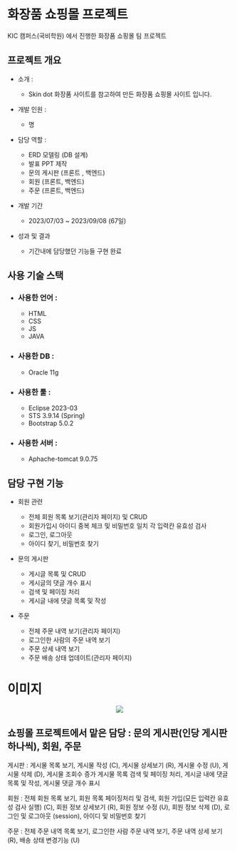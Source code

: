 # 화장품 쇼핑몰 프로젝트
KIC 캠퍼스(국비학원) 에서 진행한 화장품 쇼핑몰 팀 프로젝트

## 프로젝트 개요
* 소개 :
  * Skin dot 화장품 사이트를 참고하여 만든 화장품 쇼핑몰 사이트 입니다.

* 개발 인원 :
  *  명

* 담당 역할 :
  * ERD 모델링 (DB 설계)
  * 발표 PPT 제작
  * 문의 게시판 (프론트 , 백엔드)
  * 회원 (프론트, 백엔드)
  * 주문 (프론트, 백엔드)

* 개발 기간
  * 2023/07/03 ~ 2023/09/08 (67일)

* 성과 및 결과
  * 기간내에 담당했던 기능들 구현 완료


## 사용 기술 스택
* ### 사용한 언어 :
  * HTML
  * CSS
  * JS
  * JAVA
    
* ### 사용한 DB : 
  * Oracle 11g
   
* ### 사용한 툴 : 
  * Eclipse 2023-03
  * STS 3.9.14 (Spring)
  * Bootstrap 5.0.2
    
* ### 사용한 서버 :
  * Aphache-tomcat 9.0.75


## 담당 구현 기능
* 회원 관련
  * 전체 회원 목록 보기(관리자 페이지) 및 CRUD
  * 회원가입시 아이디 중복 체크 및 비밀번호 일치 각 입력칸 유효성 검사
  * 로그인, 로그아웃
  * 아이디 찾기, 비밀번호 찾기

* 문의 게시판
  * 게시글 목록 및 CRUD
  * 게시글의 댓글 개수 표시
  * 검색 및 페이징 처리
  * 게시글 내에 댓글 목록 및 작성

* 주문
  * 전체 주문 내역 보기(관리자 페이지)
  * 로그인한 사람의 주문 내역 보기
  * 주문 상세 내역 보기
  * 주문 배송 상태 업데이트(관리자 페이지)
 
# 이미지
<p align="center">
 <img src="![약관 선택 전](https://github.com/Scar1etHan/webmake/assets/137043086/c36c36e8-f380-47b6-bacc-a620c813d4ab)">
</p>
 

## 쇼핑몰 프로젝트에서 맡은 담당 : 문의 게시판(인당 게시판 하나씩), 회원, 주문

게시판 : 게시물 목록 보기, 게시물 작성 (C), 게시물 상세보기 (R), 게시물 수정 (U), 게시물 삭제 (D), 게시물 조회수 증가 
        게시물 목록 검색 및 페이징 처리, 게시글 내에 댓글 목록 및 작성, 게시물 댓글 개수 표시

회원 : 전체 회원 목록 보기, 회원 목록 페이징처리 및 검색, 회원 가입(모든 입력칸 유효성 검사 실행) (C), 회원 정보 상세보기 (R), 회원 정보 수정 (U), 회원 정보 삭제 (D), 로그인 및 로그아웃 (session), 아이디 및 비밀번호 찾기

주문 : 전체 주문 내역 목록 보기, 로그인한 사람 주문 내역 보기, 주문 내역 상세 보기 (R), 배송 상태 변경기능 (U)
